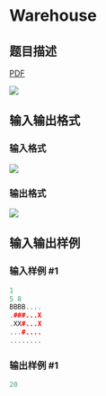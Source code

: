 # Warehouse

## 题目描述

[problemUrl]: https://uva.onlinejudge.org/index.php?option=com_onlinejudge&Itemid=8&category=20&page=show_problem&problem=1829

[PDF](https://uva.onlinejudge.org/external/108/p10888.pdf)

![](https://cdn.luogu.com.cn/upload/vjudge_pic/UVA10888/36948a3f27a913496f2b54310121a2072bf768a8.png)

## 输入输出格式

### 输入格式

![](https://cdn.luogu.com.cn/upload/vjudge_pic/UVA10888/5cf51478c2e816e9df488721e79b91c9f0472c49.png)

### 输出格式

![](https://cdn.luogu.com.cn/upload/vjudge_pic/UVA10888/16a74135c0b2bff8ba3062bdb5304028aacaf813.png)

## 输入输出样例

### 输入样例 #1

```cpp
1
5 8
BBBB....
.###...X
.XX#...X
...#....
........
```


### 输出样例 #1

```cpp
20
```


